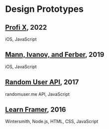 # Design Prototypes

## [Profi X](https://antonkartashov.github.io/profi/machinery), 2022
iOS, JavaScript

## [Mann, Ivanov, and Ferber](https://antonkartashov.github.io/mann-ivanov-ferber/animation-01-hard/), 2019
iOS, JavaScript

## [Random User API](https://antonkartashov.github.io/randomuserme-api/), 2017
randomuser.me API, JavaScript

## [Learn Framer](https://antonkartashov.github.io/learnframer/), 2016
Wintersmith, Node.js, HTML, CSS, JavaScript
